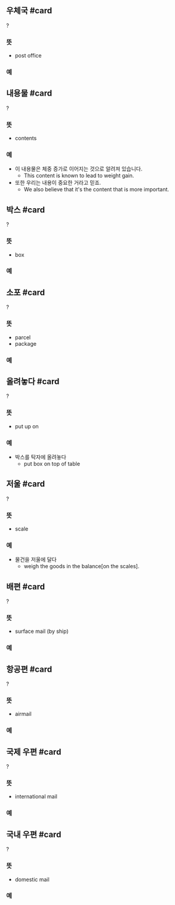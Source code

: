 ## 우체국 #card
?
### 뜻
- post office
### 예
<!--SR:!2024-08-12,14,290-->

## 내용물 #card
?
### 뜻
- contents
### 예
- 이 내용물은 체중 증가로 이어지는 것으로 알려져 있습니다.
	- This content is known to lead to weight gain.
- 또한 우리는 내용이 중요한 거라고 믿죠.
	- We also believe that it's the content that is more important.
<!--SR:!2024-08-13,14,290-->

## 박스 #card
?
### 뜻
- box
### 예
<!--SR:!2024-08-10,3,268-->

## 소포 #card
?
### 뜻
- parcel
- package
### 예
<!--SR:!2024-08-11,4,288-->


## 올려놓다 #card
?
### 뜻
- put up on
### 예
- 박스를 탁자에 올려놓다
	- put box on top of table
<!--SR:!2024-08-28,16,304-->

## 저울 #card
?
### 뜻
- scale
### 예
- 물건을 저울에 달다
	- weigh the goods in the balance[on the scales].

## 배편 #card
?
### 뜻
- surface mail (by ship)
### 예
<!--SR:!2024-08-09,4,284-->


## 항공편 #card
?
### 뜻
- airmail
### 예
<!--SR:!2024-08-12,14,290-->


## 국제 우편 #card
?
### 뜻
- international mail
### 예
<!--SR:!2024-08-19,14,290-->

## 국내 우편 #card
?
### 뜻
- domestic mail
### 예
<!--SR:!2024-08-10,4,287-->
